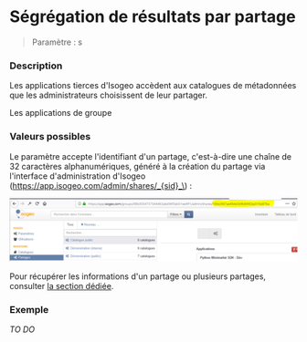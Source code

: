 # Ségrégation de résultats par partage

> Paramètre : s

### Description

Les applications tierces d'Isogeo accèdent aux catalogues de métadonnées que les administrateurs choisissent de leur partager.

Les applications de groupe


### Valeurs possibles

Le paramètre accepte l'identifiant d'un partage, c'est-à-dire une chaîne de 32 caractères alphanumériques, généré à la création du partage via l'interface d'administration d'Isogeo \(https://app.isogeo.com/admin/shares/_{sid}_\) :

![](../../assets/api_share_id_app_admin.PNG "Identifiant d\'un partage dans l'interface d\'administration")

Pour récupérer les informations d'un partage ou plusieurs partages, consulter [la section dédiée](/shares.md).


### Exemple

_TO DO_

